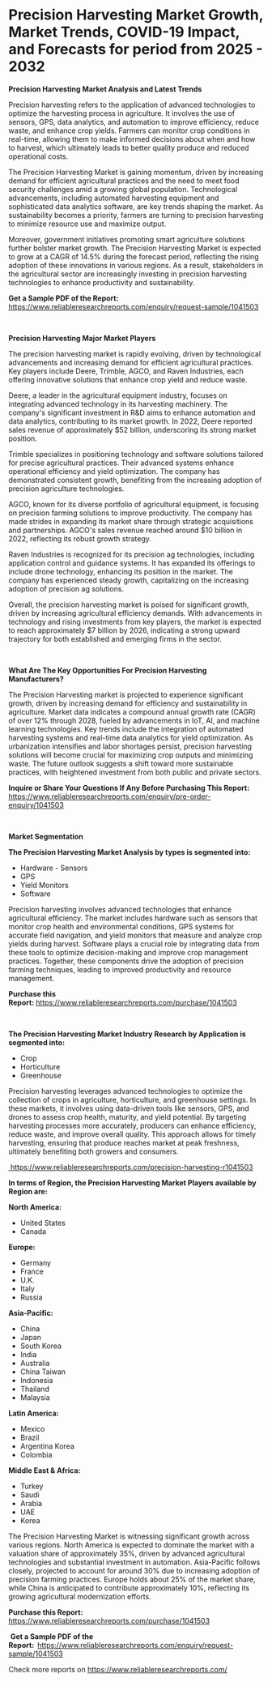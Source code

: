 <p><h1>Precision Harvesting Market Growth, Market Trends, COVID-19 Impact, and Forecasts for period from 2025 - 2032</h1></p><p><strong>Precision Harvesting Market Analysis and Latest Trends</strong></p>
<p><p>Precision harvesting refers to the application of advanced technologies to optimize the harvesting process in agriculture. It involves the use of sensors, GPS, data analytics, and automation to improve efficiency, reduce waste, and enhance crop yields. Farmers can monitor crop conditions in real-time, allowing them to make informed decisions about when and how to harvest, which ultimately leads to better quality produce and reduced operational costs.</p><p>The Precision Harvesting Market is gaining momentum, driven by increasing demand for efficient agricultural practices and the need to meet food security challenges amid a growing global population. Technological advancements, including automated harvesting equipment and sophisticated data analytics software, are key trends shaping the market. As sustainability becomes a priority, farmers are turning to precision harvesting to minimize resource use and maximize output. </p><p>Moreover, government initiatives promoting smart agriculture solutions further bolster market growth. The Precision Harvesting Market is expected to grow at a CAGR of 14.5% during the forecast period, reflecting the rising adoption of these innovations in various regions. As a result, stakeholders in the agricultural sector are increasingly investing in precision harvesting technologies to enhance productivity and sustainability.</p></p>
<p><strong>Get a Sample PDF of the Report:&nbsp;</strong> <a href="https://www.reliableresearchreports.com/enquiry/request-sample/1041503?utm_campaign=2139&utm_medium=2&utm_source=Github&utm_content=ia&utm_term=17022025&utm_id=precision-harvesting">https://www.reliableresearchreports.com/enquiry/request-sample/1041503</a></p>
<p>&nbsp;</p>
<p><strong>Precision Harvesting Major Market Players</strong></p>
<p><p>The precision harvesting market is rapidly evolving, driven by technological advancements and increasing demand for efficient agricultural practices. Key players include Deere, Trimble, AGCO, and Raven Industries, each offering innovative solutions that enhance crop yield and reduce waste.</p><p>Deere, a leader in the agricultural equipment industry, focuses on integrating advanced technology in its harvesting machinery. The company's significant investment in R&D aims to enhance automation and data analytics, contributing to its market growth. In 2022, Deere reported sales revenue of approximately $52 billion, underscoring its strong market position.</p><p>Trimble specializes in positioning technology and software solutions tailored for precise agricultural practices. Their advanced systems enhance operational efficiency and yield optimization. The company has demonstrated consistent growth, benefiting from the increasing adoption of precision agriculture technologies.</p><p>AGCO, known for its diverse portfolio of agricultural equipment, is focusing on precision farming solutions to improve productivity. The company has made strides in expanding its market share through strategic acquisitions and partnerships. AGCO's sales revenue reached around $10 billion in 2022, reflecting its robust growth strategy.</p><p>Raven Industries is recognized for its precision ag technologies, including application control and guidance systems. It has expanded its offerings to include drone technology, enhancing its position in the market. The company has experienced steady growth, capitalizing on the increasing adoption of precision ag solutions.</p><p>Overall, the precision harvesting market is poised for significant growth, driven by increasing agricultural efficiency demands. With advancements in technology and rising investments from key players, the market is expected to reach approximately $7 billion by 2026, indicating a strong upward trajectory for both established and emerging firms in the sector.</p></p>
<p>&nbsp;</p>
<p><strong>What Are The Key Opportunities For Precision Harvesting Manufacturers?</strong></p>
<p><p>The Precision Harvesting market is projected to experience significant growth, driven by increasing demand for efficiency and sustainability in agriculture. Market data indicates a compound annual growth rate (CAGR) of over 12% through 2028, fueled by advancements in IoT, AI, and machine learning technologies. Key trends include the integration of automated harvesting systems and real-time data analytics for yield optimization. As urbanization intensifies and labor shortages persist, precision harvesting solutions will become crucial for maximizing crop outputs and minimizing waste. The future outlook suggests a shift toward more sustainable practices, with heightened investment from both public and private sectors.</p></p>
<p><strong>Inquire or Share Your Questions If Any Before Purchasing This Report:</strong> <a href="https://www.reliableresearchreports.com/enquiry/pre-order-enquiry/1041503?utm_campaign=2139&utm_medium=2&utm_source=Github&utm_content=ia&utm_term=17022025&utm_id=precision-harvesting">https://www.reliableresearchreports.com/enquiry/pre-order-enquiry/1041503</a></p>
<p>&nbsp;</p>
<p><strong>Market Segmentation</strong></p>
<p><strong>The Precision Harvesting Market Analysis by types is segmented into:</strong></p>
<p><ul><li>Hardware - Sensors</li><li>GPS</li><li>Yield Monitors</li><li>Software</li></ul></p>
<p><p>Precision harvesting involves advanced technologies that enhance agricultural efficiency. The market includes hardware such as sensors that monitor crop health and environmental conditions, GPS systems for accurate field navigation, and yield monitors that measure and analyze crop yields during harvest. Software plays a crucial role by integrating data from these tools to optimize decision-making and improve crop management practices. Together, these components drive the adoption of precision farming techniques, leading to improved productivity and resource management.</p></p>
<p><strong>Purchase this Report:&nbsp;</strong><a href="https://www.reliableresearchreports.com/purchase/1041503?utm_campaign=2139&utm_medium=2&utm_source=Github&utm_content=ia&utm_term=17022025&utm_id=precision-harvesting">https://www.reliableresearchreports.com/purchase/1041503</a></p>
<p>&nbsp;</p>
<p><strong>The Precision Harvesting Market Industry Research by Application is segmented into:</strong></p>
<p><ul><li>Crop</li><li>Horticulture</li><li>Greenhouse</li></ul></p>
<p><p>Precision harvesting leverages advanced technologies to optimize the collection of crops in agriculture, horticulture, and greenhouse settings. In these markets, it involves using data-driven tools like sensors, GPS, and drones to assess crop health, maturity, and yield potential. By targeting harvesting processes more accurately, producers can enhance efficiency, reduce waste, and improve overall quality. This approach allows for timely harvesting, ensuring that produce reaches market at peak freshness, ultimately benefiting both growers and consumers.</p></p>
<p><a href="https://www.reliableresearchreports.com/precision-harvesting-r1041503?utm_campaign=2139&utm_medium=2&utm_source=Github&utm_content=ia&utm_term=17022025&utm_id=precision-harvesting">&nbsp;https://www.reliableresearchreports.com/precision-harvesting-r1041503</a></p>
<p><strong>In terms of Region, the Precision Harvesting Market Players available by Region are:</strong></p>
<p>
    <p> <strong> North America: </strong>
        <ul>
            <li>United States</li>
            <li>Canada</li>
        </ul>
        </p> 
    <p> <strong> Europe: </strong>
        <ul>
            <li>Germany</li>
            <li>France</li>
            <li>U.K.</li>
            <li>Italy</li>
            <li>Russia</li>
        </ul>
        </p> 
    <p> <strong> Asia-Pacific: </strong>
        <ul>
            <li>China</li>
            <li>Japan</li>
            <li>South Korea</li>
            <li>India</li>
            <li>Australia</li>
            <li>China Taiwan</li>
            <li>Indonesia</li>
            <li>Thailand</li>
            <li>Malaysia</li>
        </ul>
        </p> 
    <p> <strong> Latin America: </strong>
        <ul>
            <li>Mexico</li>
            <li>Brazil</li>
            <li>Argentina Korea</li>
            <li>Colombia</li>
        </ul>
        </p> 
    <p> <strong> Middle East & Africa: </strong>
        <ul>
            <li>Turkey</li>
            <li>Saudi</li>
            <li>Arabia</li>
            <li>UAE</li>
            <li>Korea</li>
        </ul>
    </p>
    </p>
<p><p>The Precision Harvesting Market is witnessing significant growth across various regions. North America is expected to dominate the market with a valuation share of approximately 35%, driven by advanced agricultural technologies and substantial investment in automation. Asia-Pacific follows closely, projected to account for around 30% due to increasing adoption of precision farming practices. Europe holds about 25% of the market share, while China is anticipated to contribute approximately 10%, reflecting its growing agricultural modernization efforts.</p></p>
<p><strong>Purchase this Report: </strong><a href="https://www.reliableresearchreports.com/purchase/1041503?utm_campaign=2139&utm_medium=2&utm_source=Github&utm_content=ia&utm_term=17022025&utm_id=precision-harvesting">https://www.reliableresearchreports.com/purchase/1041503</a></p>
<p>&nbsp;<strong>Get a Sample PDF of the Report:&nbsp;&nbsp;</strong><a href="https://www.reliableresearchreports.com/enquiry/request-sample/1041503?utm_campaign=2139&utm_medium=2&utm_source=Github&utm_content=ia&utm_term=17022025&utm_id=precision-harvesting">https://www.reliableresearchreports.com/enquiry/request-sample/1041503</a></p>
<p><strong></strong></p>
<p>Check more reports on <a href="https://www.reliableresearchreports.com/?utm_campaign=2139&utm_medium=2&utm_source=Github&utm_content=ia&utm_term=17022025&utm_id=precision-harvesting">https://www.reliableresearchreports.com/</a></p>